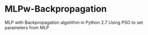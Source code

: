 # MLPw-Backpropagation

MLP with Backpropagation algotithm in Python 2.7
Using PSO to set parameters from MLP
